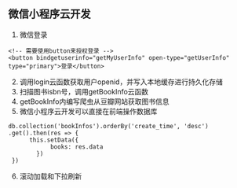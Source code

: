 
## 微信小程序云开发

1. 微信登录
```
<!-- 需要使用button来授权登录 -->
<button bindgetuserinfo="getMyUserInfo" open-type="getUserInfo" type="primary">登录</button>
```
2. 调用login云函数获取用户openid，并写入本地缓存进行持久化存储
3. 扫描图书isbn号，调用getBookInfo云函数
4. getBookInfo内编写爬虫从豆瓣网站获取图书信息
5. 微信小程序云开发可以直接在前端操作数据库
```
db.collection('bookInfos').orderBy('create_time', 'desc')
.get().then(res => {
      this.setData({
    		books: res.data
    	})
 })
 ```
 6. 滚动加载和下拉刷新
 
